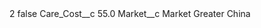 <?xml version="1.0" encoding="UTF-8"?>
<CustomMetadata xmlns="http://soap.sforce.com/2006/04/metadata" xmlns:xsi="http://www.w3.org/2001/XMLSchema-instance" xmlns:xsd="http://www.w3.org/2001/XMLSchema">
    <label>2</label>
    <protected>false</protected>
    <values>
        <field>Care_Cost__c</field>
        <value xsi:type="xsd:double">55.0</value>
    </values>
    <values>
        <field>Market__c</field>
        <value xsi:type="xsd:string">Market Greater China</value>
    </values>
</CustomMetadata>

